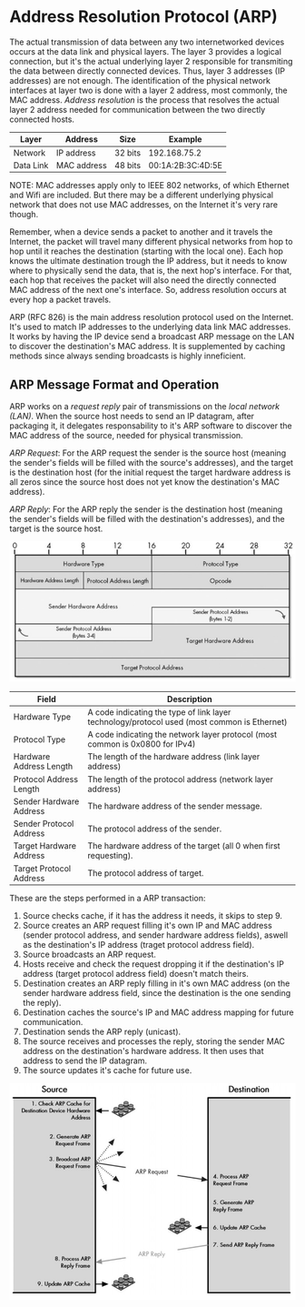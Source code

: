 # Address Resolution Protocol (ARP)

The actual transmission of data between any two internetworked devices occurs at
the data link and physical layers. The layer 3 provides a logical connection,
but it's the actual underlying layer 2 responsible for transmiting the data
between directly connected devices. Thus, layer 3 addresses (IP addresses) are
not enough. The identification of the physical network interfaces at layer two
is done with a layer 2 address, most commonly, the MAC address. *Address
resolution* is the process that resolves the actual layer 2 address needed for
communication between the two directly connected hosts.

| Layer     | Address     | Size    | Example           |
| --------- | ----------- | ------- | ----------------- |
| Network   | IP address  | 32 bits | 192.168.75.2      |
| Data Link | MAC address | 48 bits | 00:1A:2B:3C:4D:5E |

NOTE: MAC addresses apply only to IEEE 802 networks, of which Ethernet and Wifi
are included. But there may be a different underlying physical network that does
not use MAC addresses, on the Internet it's very rare though.

Remember, when a device sends a packet to another and it travels the Internet,
the packet will travel many different physical networks from hop to hop until it
reaches the destination (starting with the local one). Each hop knows the
ultimate destination trough the IP address, but it needs to know where to
physically send the data, that is, the next hop's interface. For that, each hop
that receives the packet will also need the directly connected MAC address of
the next one's interface. So, address resolution occurs at every hop a packet
travels.

ARP (RFC 826) is the main address resolution protocol used on the Internet. It's
used to match IP addresses to the underlying data link MAC addresses. It works
by having the IP device send a broadcast ARP message on the LAN to discover the
destination's MAC address. It is supplemented by caching methods since always
sending broadcasts is highly inneficient.

## ARP Message Format and Operation

ARP works on a *request reply* pair of transmissions on the *local network
(LAN)*. When the source host needs to send an IP datagram, after packaging it,
it delegates responsability to it's ARP software to discover the MAC address of
the source, needed for physical transmission.

*ARP Request*: For the ARP request the sender is the source host (meaning the
sender's fields will be filled with the source's addresses), and the target is
the destination host (for the initial request the target hardware address is all
zeros since the source host does not yet know the destination's MAC address).

*ARP Reply*: For the ARP reply the sender is the destination host (meaning the
sender's fields will be filled with the destination's addresses), and the target
is the source host.

![](images/cnet-arp-01.png)

| Field                   | Description                                                                                 |
| ----------------------- | ------------------------------------------------------------------------------------------- |
| Hardware Type           | A code indicating the type of link layer technology/protocol used (most common is Ethernet) |
| Protocol Type           | A code indicating the network layer protocol (most common is 0x0800 for IPv4)               |
| Hardware Address Length | The length of the hardware address (link layer address)                                     |
| Protocol Address Length | The length of the protocol address (network layer address)                                  |
| Sender Hardware Address | The hardware address of the sender message.                                                 |
| Sender Protocol Address | The protocol address of the sender.                                                         |
| Target Hardware Address | The hardware address of the target (all 0 when first requesting).                           |
| Target Protocol Address | The protocol address of target.                                                             |

These are the steps performed in a ARP transaction:

1. Source checks cache, if it has the address it needs, it skips to step 9.
2. Source creates an ARP request filling it's own IP and MAC address (sender
   protocol address, and sender hardware address fields), aswell as the
   destination's IP address (traget protocol address field).
3. Source broadcasts an ARP request.
4. Hosts receive and check the request dropping it if the destination's IP
   address (target protocol address field) doesn't match theirs.
5. Destination creates an ARP reply filling in it's own MAC address (on the
   sender hardware address field, since the destination is the one sending the
   reply).
6. Destination caches the source's IP and MAC address mapping for future
   communication.
7. Destination sends the ARP reply (unicast).
8. The source receives and processes the reply, storing the sender MAC address
   on the destination's hardware address. It then uses that address to send the
   IP datagram.
9. The source updates it's cache for future use.

![](images/cnet-arp-02.png)